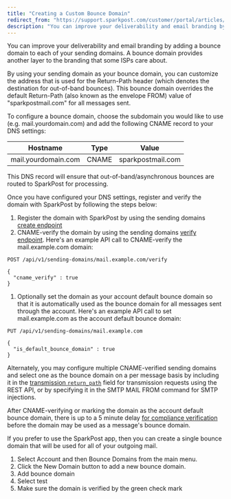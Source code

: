 ```yaml
---
title: "Creating a Custom Bounce Domain"
redirect_from: "https://support.sparkpost.com/customer/portal/articles/2371794-creating-a-custom-bounce-domain"
description: "You can improve your deliverability and email branding by adding a custom bounce domain A custom bounce domain provides another layer to the branding that some IS Ps care about Note Only one custom bounce domain is permitted per account at this time By adding a bounce domain to your..."
---
```


You can improve your deliverability and email branding by adding a bounce domain to each of your sending domains. A bounce domain provides another layer to the branding that some ISPs care about.

By using your sending domain as your bounce domain, you can customize the address that is used for the Return-Path header (which denotes the destination for out-of-band bounces). This bounce domain overrides the default Return-Path (also known as the envelope FROM) value of "sparkpostmail.com" for all messages sent.

To configure a bounce domain, choose the subdomain you would like to use (e.g. mail.yourdomain.com) and add the following CNAME record to your DNS settings:


| Hostname | Type | Value |
| --- | --- | --- |
| mail.yourdomain.com | CNAME | sparkpostmail.com |

This DNS record will ensure that out-of-band/asynchronous bounces are routed to SparkPost for processing.

Once you have configured your DNS settings, register and verify the domain with  SparkPost by following the steps below:

1. Register the domain with SparkPost by using the sending domains [create endpoint](https://developers.sparkpost.com/api/sending-domains.html#sending-domains-create-post)
1. CNAME-verify the domain by using the sending domains [verify endpoint](https://developers.sparkpost.com/api/sending-domains.html#sending-domains-verify-post).  Here's an example API call to CNAME-verify the mail.example.com domain:

  ```
  POST /api/v1/sending-domains/mail.example.com/verify

  {
    "cname_verify" : true
  }
  ```

1. Optionally set the domain as your account default bounce domain so that it is automatically used as the bounce domain for all messages sent through the account.  Here's an example API call to set mail.example.com as the account default bounce domain:

  ```
  PUT /api/v1/sending-domains/mail.example.com

  {
    "is_default_bounce_domain" : true
  }
  ```

Alternately, you may configure multiple CNAME-verified sending domains and select one as the bounce domain on a per message basis by including it in the [transmission `return_path`](https://developers.sparkpost.com/api/transmissions.html#header-transmission-attributes) field for transmission requests using the REST API, or by specifying it in the SMTP MAIL FROM command for SMTP injections.

After CNAME-verifying or marking the domain as the account default bounce domain, there is up to a 5 minute delay [for compliance verification](https://www.sparkpost.com/docs/getting-started/requirements-for-sending-domains/) before the domain may be used as a message's bounce domain.

If you prefer to use the SparkPost app, then you can create a single bounce domain that will be used for all of your outgoing mail.

1. Select Account and then Bounce Domains from the main menu.
1. Click the New Domain button to add a new bounce domain.
1. Add bounce domain
1. Select test
1. Make sure the domain is verified by the green check mark
